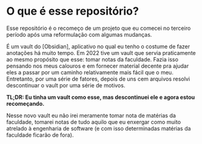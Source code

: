 # O que é esse repositório?

Esse repositório é o recomeço de um projeto que eu comecei no terceiro período após uma reformulação com algumas mudanças.

É um vault do [Obsidian], aplicativo no qual eu tenho o costume de fazer anotações há muito tempo. Em 2022 tive um vault que servia praticamente ao mesmo propósito que esse: tomar notas da faculdade. Fazia isso pensando nos meus calouros e em fornecer material decente pra ajudar eles a passar por um caminho relativamente mais fácil que o meu. Entretanto, por uma série de fatores, depois de uns cem arquivos resolvi descontinuar o vault por uma série de motivos.

**TL;DR:  Eu tinha um vault como esse, mas descontinuei ele e agora estou recomeçando.**

Nesse novo vault eu não irei meramente tomar nota de matérias da faculdade, tomarei notas de tudo aquilo que eu enxergar como muito atrelado à engenharia de software (e com isso determinadas matérias da faculdade ficarão de fora).